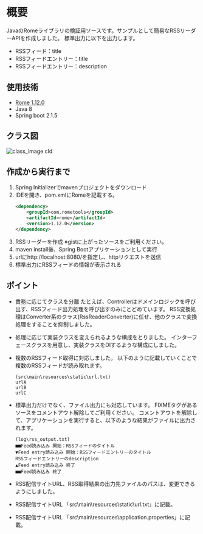 # 概要
JavaのRomeライブラリの検証用ソースです。サンプルとして簡易なRSSリーダーAPIを作成しました。
標準出力に以下を出力します。
* RSSフィード：title
* RSSフィードエントリー：title
* RSSフィードエントリー：description
## 使用技術
* [Rome 1.12.0](https://github.com/rometools/rome)
* Java 8
* Spring boot 2.1.5

## クラス図
![class_image cld](https://user-images.githubusercontent.com/30997318/58959031-b77ee600-8793-11e9-9968-6d7208529260.jpg)

## 作成から実行まで

1. Spring Initializerでmavenプロジェクトをダウンロード
2. IDEを開き、pom.xmlにRomeを記載する。
	```xml
	<dependency>
		<groupId>com.rometools</groupId>
		<artifactId>rome</artifactId>
	    <version>1.12.0</version>
	</dependency>
	```
3. RSSリーダーを作成
※gistに上がったソースをご利用ください。
4. maven install後、Spring Bootアプリケーションとして実行
5. urlにhttp://localhost:8080/を指定し、httpリクエストを送信
6. 標準出力にRSSフィードの情報が表示される

## ポイント  
* 責務に応じてクラスを分離
たとえば、Controllerはドメインロジックを呼び出す、RSSフィード出力処理を呼び出すのみにとどめています。
RSS変換処理はConverter系のクラス(RssReaderConverter)に任せ、他のクラスで変換処理をすることを抑制しました。
* 処理に応じて実装クラスを変えられるような構成をとりました。
インターフェースクラスを用意し、実装クラスをDIするような構成にしました。
* 複数のRSSフィード取得に対応しました。
以下のように記載していくことで複数のRSSフィードが読み取れます。

	```
	(src\main\resources\static\url.txt)
	urlA
	urlB
	urlC
	```
* 標準出力だけでなく、ファイル出力にも対応しています。
FIXMEタグがあるソースをコメントアウト解除してご利用ください。
コメントアウトを解除して、アプリケーションを実行すると、以下のような結果がファイルに出力されます。  

	```
	(log\rss_output.txt)
	■■Feed読み込み 開始：RSSフィードのタイトル
	▼Feed entry読み込み 開始：RSSフィードエントリーのタイトル
	RSSフィードエントリーのdescription
	▲Feed entry読み込み 終了
	■■Feed読み込み 終了
	```
* RSS配信サイトURL、RSS取得結果の出力先ファイルのパスは、変更できるようにしました。
 * RSS配信サイトURL
「src\main\resources\static\url.txt」に記載。
 * RSS配信サイトURL
 「src\main\resources\application.properties」に記載。
